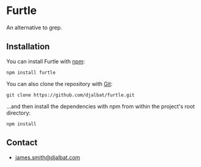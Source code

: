 # Furtle

An alternative to grep.

## Installation

You can install Furtle with [npm](https://www.npmjs.com/):

    npm install furtle

You can also clone the repository with [Git](https://git-scm.com/):

    git clone https://github.com/djalbat/furtle.git

...and then install the dependencies with npm from within the project's root directory:

    npm install

## Contact

* james.smith@djalbat.com
